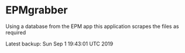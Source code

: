 # EPMgrabber
Using a database from the EPM app this application scrapes the files as required


Latest backup: Sun Sep 1 19:43:01 UTC 2019
